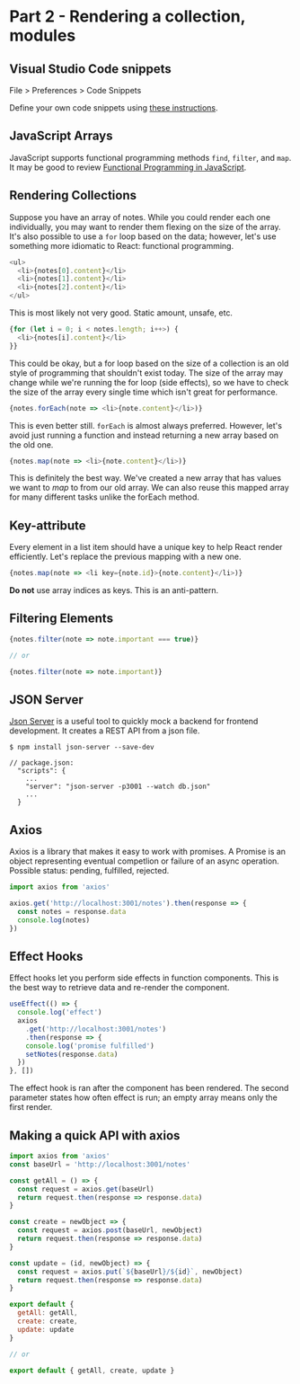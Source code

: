 # Part 2 - Rendering a collection, modules

## Visual Studio Code snippets

File > Preferences > Code Snippets

Define your own code snippets using [these instructions](https://code.visualstudio.com/docs/editor/userdefinedsnippets#_creating-your-own-snippets).

## JavaScript Arrays

JavaScript supports functional programming methods `find`, `filter`, and `map`. It may be good to review [Functional Programming in JavaScript](https://www.youtube.com/playlist?list=PL0zVEGEvSaeEd9hlmCXrk5yUyqUag-n84).

## Rendering Collections

Suppose you have an array of notes. While you could render each one individually, you may want to render them flexing on the size of the array. It's also possible to use a `for` loop based on the data; however, let's use something more idiomatic to React: functional programming.

```js
<ul>
  <li>{notes[0].content}</li>
  <li>{notes[1].content}</li>
  <li>{notes[2].content}</li>
</ul>
```

This is most likely not very good. Static amount, unsafe, etc.

```js
{for (let i = 0; i < notes.length; i++>) {
  <li>{notes[i].content}</li>
}}
```

This could be okay, but a for loop based on the size of a collection is an old style of programming that shouldn't exist today. The size of the array may change while we're running the for loop (side effects), so we have to check the size of the array every single time which isn't great for performance. 

```js
{notes.forEach(note => <li>{note.content}</li>)}
```

This is even better still. `forEach` is almost always preferred. However, let's avoid just running a function and instead returning a new array based on the old one.

```js
{notes.map(note => <li>{note.content}</li>)}
```

This is definitely the best way. We've created a new array that has values we want to *map* to from our old array. We can also reuse this mapped array for many different tasks unlike the forEach method.

## Key-attribute

Every element in a list item should have a unique key to help React render efficiently. Let's replace the previous mapping with a new one.

```js
{notes.map(note => <li key={note.id}>{note.content}</li>)}
```

**Do not** use array indices as keys. This is an anti-pattern.

## Filtering Elements

```js
{notes.filter(note => note.important === true)}

// or

{notes.filter(note => note.important)}
```

## JSON Server

[Json Server](https://github.com/typicode/json-server) is a useful tool to quickly mock a backend for frontend development. It creates a REST API from a json file. 

```
$ npm install json-server --save-dev

// package.json:
  "scripts": {
    ...
    "server": "json-server -p3001 --watch db.json"
    ...
  }
```

## Axios

Axios is a library that makes it easy to work with promises. A Promise is an object representing eventual competlion or failure of an async operation. Possible status: pending, fulfilled, rejected.

```js
import axios from 'axios'

axios.get('http://localhost:3001/notes').then(response => {
  const notes = response.data
  console.log(notes)
})
```

## Effect Hooks

Effect hooks let you perform side effects in function components. This is the best way to retrieve data and re-render the component.

```js
useEffect(() => {
  console.log('effect')
  axios
    .get('http://localhost:3001/notes')
    .then(response => {
    console.log('promise fulfilled')
    setNotes(response.data)
  })
}, [])
```

The effect hook is ran after the component has been rendered. The second parameter states how often effect is run; an empty array means only the first render. 

## Making a quick API with axios

```js
import axios from 'axios'
const baseUrl = 'http://localhost:3001/notes'

const getAll = () => {
  const request = axios.get(baseUrl)
  return request.then(response => response.data)
}

const create = newObject => {
  const request = axios.post(baseUrl, newObject)
  return request.then(response => response.data)
}

const update = (id, newObject) => {
  const request = axios.put(`${baseUrl}/${id}`, newObject)
  return request.then(response => response.data)
}

export default { 
  getAll: getAll, 
  create: create, 
  update: update 
}

// or

export default { getAll, create, update }
```
